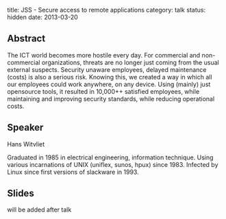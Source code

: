 title: JSS - Secure access to remote applications
category: talk
status: hidden
date: 2013-03-20

Abstract
---------

The ICT world becomes more hostile every day.
For commercial and non-commercial organizations, threats are no longer just
coming from the usual external suspects.
Security unaware employees, delayed maintenance (costs) is also a serious risk.
Knowing this, we created a way in which all our employees could work anywhere,
on any device.
Using (mainly) just opensource tools, it resulted in 10,000++ satisfied
employees, while maintaining and improving security standards, while reducing
operational costs.

Speaker
-------

Hans Witvliet

Graduated in 1985 in electrical engineering, information technique.
Using various incarnations of UNIX (uniflex, sunos, hpux) since 1983.
Infected by Linux since first versions of slackware in 1993.

Slides
------
will be added after talk
